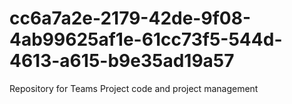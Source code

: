 # cc6a7a2e-2179-42de-9f08-4ab99625af1e-61cc73f5-544d-4613-a615-b9e35ad19a57
Repository for Teams Project code and project management
